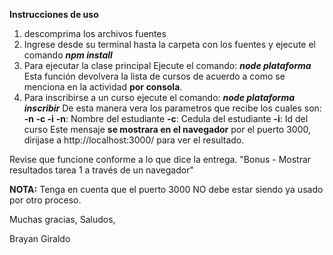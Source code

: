 **Instrucciones de uso**

1. descomprima los archivos fuentes
2. Ingrese desde su terminal hasta la carpeta con los fuentes y ejecute el comando **_npm install_**
3. Para ejecutar la clase principal Ejecute el comando: **_node plataforma_**
	Esta función devolvera la lista de cursos de acuerdo a como se menciona en la actividad **por consola**.
4. Para inscribirse a un curso ejecute el comando: **_node plataforma inscribir_**
	De esta manera vera los parametros que recibe los cuales son: **-n -c -i**
	**-n**: Nombre del estudiante
	**-c**: Cedula del estudiante
	**-i**: Id del curso
    Este mensaje **se mostrara en el navegador** por el puerto 3000, dirijase a http://localhost:3000/
    para ver el resultado.

Revise que funcione conforme a lo que dice la entrega.
"Bonus - Mostrar resultados tarea 1 a través de un navegador"

**NOTA:** Tenga en cuenta que el puerto 3000 NO debe estar siendo ya usado por otro proceso.

Muchas gracias,
Saludos,

Brayan Giraldo
